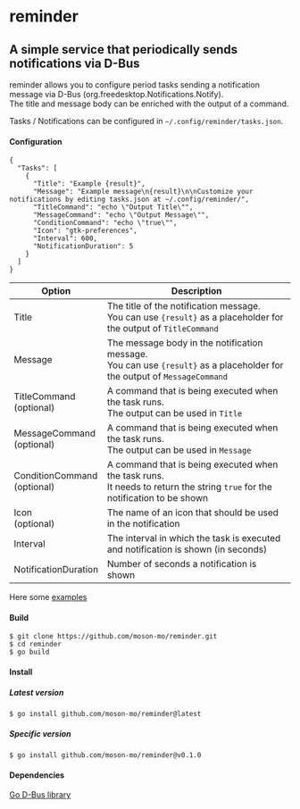 # reminder
## A simple service that periodically sends notifications via D-Bus

reminder allows you to configure period tasks sending a notification message via D-Bus (org.freedesktop.Notifications.Notify).  
The title and message body can be enriched with the output of a command.

Tasks / Notifications can be configured in `~/.config/reminder/tasks.json`.

#### Configuration

```
{
  "Tasks": [
    {
      "Title": "Example {result}",
      "Message": "Example message\n{result}\n\nCustomize your notifications by editing tasks.json at ~/.config/reminder/",
      "TitleCommand": "echo \"Output Title\"",
      "MessageCommand": "echo \"Output Message\"",
      "ConditionCommand": "echo \"true\"",
      "Icon": "gtk-preferences",
      "Interval": 600,
      "NotificationDuration": 5
    }
  ]
}
```

Option | Description
--- | ---
Title| The title of the notification message. <br>You can use `{result}` as a placeholder for the output of `TitleCommand`|
Message| The message body in the notification message. <br>You can use `{result}` as a placeholder for the output of `MessageCommand`|
TitleCommand<br>(optional)| A command that is being executed when the task runs. <br>The output can be used in `Title`|
MessageCommand<br>(optional)| A command that is being executed when the task runs. <br>The output can be used in `Message`|
ConditionCommand<br>(optional)| A command that is being executed when the task runs. <br>It needs to return the string `true` for the notification to be shown|
Icon<br>(optional)| The name of an icon that should be used in the notification|
Interval| The interval in which the task is executed and notification is shown (in seconds)|
NotificationDuration| Number of seconds a notification is shown|

Here some [examples](examples)

#### Build

```
$ git clone https://github.com/moson-mo/reminder.git
$ cd reminder
$ go build
```

#### Install

##### Latest version
```
$ go install github.com/moson-mo/reminder@latest
```

##### Specific version
```
$ go install github.com/moson-mo/reminder@v0.1.0
```

#### Dependencies

[Go D-Bus library](https://github.com/godbus/dbus/)

